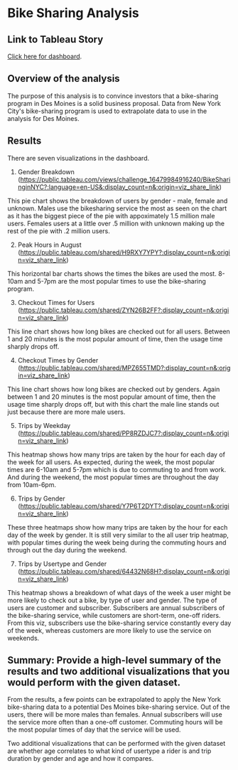 # Bike Sharing Analysis

## Link to Tableau Story
[Click here for dashboard](https://public.tableau.com/shared/CXZF8YNNB?:display_count=n&:origin=viz_share_link).

## Overview of the analysis
The purpose of this analysis is to convince investors that a bike-sharing program in Des Moines is a solid business proposal. Data from New York City's bike-sharing program is used to extrapolate data to use in the analysis for Des Moines. 

## Results
There are seven visualizations in the dashboard. 

1. Gender Breakdown (https://public.tableau.com/views/challenge_16479984916240/BikeSharinginNYC?:language=en-US&:display_count=n&:origin=viz_share_link)

This pie chart shows the breakdown of users by gender - male, female and unknown. Males use the bikesharing service the most as seen on the chart as it has the biggest piece of the pie with appoximately 1.5 million male users. Females users at a little over .5 million with unknown making up the rest of the pie with .2 million users. 

2. Peak Hours in August (https://public.tableau.com/shared/H9RXY7YPY?:display_count=n&:origin=viz_share_link)

This horizontal bar charts shows the times the bikes are used the most. 8-10am and 5-7pm are the most popular times to use the bike-sharing program.

3. Checkout Times for Users (https://public.tableau.com/shared/ZYN26B2FF?:display_count=n&:origin=viz_share_link)

This line chart shows how long bikes are checked out for all users. Between 1 and 20 minutes is the most popular amount of time, then the usage time sharply drops off.  

4. Checkout Times by Gender (https://public.tableau.com/shared/MPZ655TMD?:display_count=n&:origin=viz_share_link)

This line chart shows how long bikes are checked out by genders. Again between 1 and 20 minutes is the most popular amount of time, then the usage time sharply drops off, but with this chart the male line stands out just because there are more male users.  

5. Trips by Weekday (https://public.tableau.com/shared/PP8RZDJC7?:display_count=n&:origin=viz_share_link)

This heatmap shows how many trips are taken by the hour for each day of the week for all users. As expected, during the week, the most popular times are 6-10am and 5-7pm which is due to commuting to and from work. And during the weekend, the most popular times are throughout the day from 10am-6pm. 

6. Trips by Gender (https://public.tableau.com/shared/Y7P6T2DYT?:display_count=n&:origin=viz_share_link)

These three heatmaps show how many trips are taken by the hour for each day of the week by gender. It is still very similar to the all user trip heatmap, with popular times during the week being during the commuting hours and through out the day during the weekend. 

7. Trips by Usertype and Gender (https://public.tableau.com/shared/64432N68H?:display_count=n&:origin=viz_share_link)

This heatmap shows a  breakdown of what days of the week a user might be more likely to check out a bike, by type of user and gender. The type of users are customer and subscriber. Subscribers are annual subscribers of the bike-sharing service, while customers are short-term, one-off riders. From this viz, subscribers use the bike-sharing service constantly every day of the week, whereas customers are more likely to use the service on weekends. 

## Summary: Provide a high-level summary of the results and two additional visualizations that you would perform with the given dataset.

From the results, a few points can be extrapolated to apply the New York bike-sharing data to a potential Des Moines bike-sharing service. Out of the users, there will be more males than females. Annual subscribers will use the service more often than a one-off customer. Commuting hours will be the most popular times of day that the service will be used.

Two additional visualizations that can be performed with the given dataset are whether age correlates to what kind of usertype a rider is and trip duration by gender and age and how it compares. 
